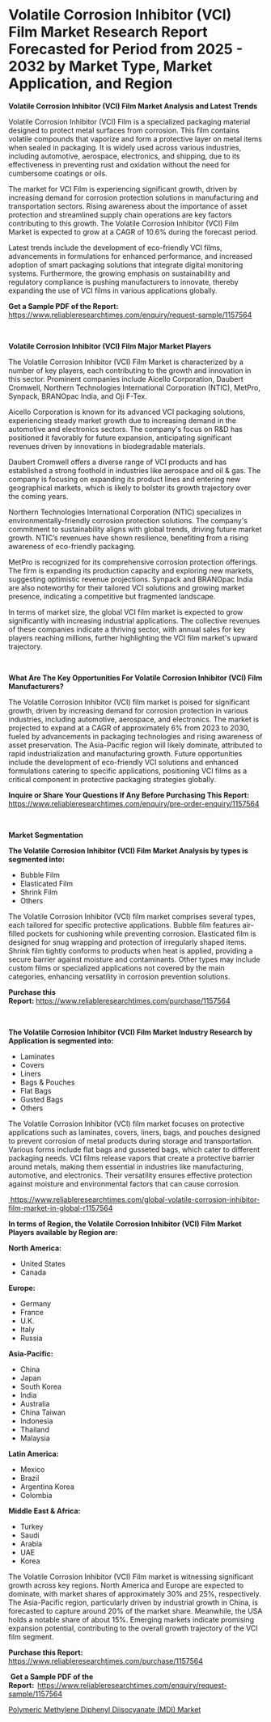 <p><h1>Volatile Corrosion Inhibitor (VCI) Film Market Research Report Forecasted for Period from 2025 -  2032 by Market Type, Market Application, and Region</h1></p><p><strong>Volatile Corrosion Inhibitor (VCI) Film Market Analysis and Latest Trends</strong></p>
<p><p>Volatile Corrosion Inhibitor (VCI) Film is a specialized packaging material designed to protect metal surfaces from corrosion. This film contains volatile compounds that vaporize and form a protective layer on metal items when sealed in packaging. It is widely used across various industries, including automotive, aerospace, electronics, and shipping, due to its effectiveness in preventing rust and oxidation without the need for cumbersome coatings or oils. </p><p>The market for VCI Film is experiencing significant growth, driven by increasing demand for corrosion protection solutions in manufacturing and transportation sectors. Rising awareness about the importance of asset protection and streamlined supply chain operations are key factors contributing to this growth. The Volatile Corrosion Inhibitor (VCI) Film Market is expected to grow at a CAGR of 10.6% during the forecast period. </p><p>Latest trends include the development of eco-friendly VCI films, advancements in formulations for enhanced performance, and increased adoption of smart packaging solutions that integrate digital monitoring systems. Furthermore, the growing emphasis on sustainability and regulatory compliance is pushing manufacturers to innovate, thereby expanding the use of VCI films in various applications globally.</p></p>
<p><strong>Get a Sample PDF of the Report:&nbsp;</strong> <a href="https://www.reliableresearchtimes.com/enquiry/request-sample/1157564?utm_campaign=2189&utm_medium=2&utm_source=Github&utm_content=ia&utm_term=01022025&utm_id=volatile-corrosion-inhibitor-vci-film">https://www.reliableresearchtimes.com/enquiry/request-sample/1157564</a></p>
<p>&nbsp;</p>
<p><strong>Volatile Corrosion Inhibitor (VCI) Film Major Market Players</strong></p>
<p><p>The Volatile Corrosion Inhibitor (VCI) Film Market is characterized by a number of key players, each contributing to the growth and innovation in this sector. Prominent companies include Aicello Corporation, Daubert Cromwell, Northern Technologies International Corporation (NTIC), MetPro, Synpack, BRANOpac India, and Oji F-Tex.</p><p>Aicello Corporation is known for its advanced VCI packaging solutions, experiencing steady market growth due to increasing demand in the automotive and electronics sectors. The company's focus on R&D has positioned it favorably for future expansion, anticipating significant revenues driven by innovations in biodegradable materials.</p><p>Daubert Cromwell offers a diverse range of VCI products and has established a strong foothold in industries like aerospace and oil & gas. The company is focusing on expanding its product lines and entering new geographical markets, which is likely to bolster its growth trajectory over the coming years.</p><p>Northern Technologies International Corporation (NTIC) specializes in environmentally-friendly corrosion protection solutions. The company's commitment to sustainability aligns with global trends, driving future market growth. NTIC’s revenues have shown resilience, benefiting from a rising awareness of eco-friendly packaging.</p><p>MetPro is recognized for its comprehensive corrosion protection offerings. The firm is expanding its production capacity and exploring new markets, suggesting optimistic revenue projections. Synpack and BRANOpac India are also noteworthy for their tailored VCI solutions and growing market presence, indicating a competitive but fragmented landscape.</p><p>In terms of market size, the global VCI film market is expected to grow significantly with increasing industrial applications. The collective revenues of these companies indicate a thriving sector, with annual sales for key players reaching millions, further highlighting the VCI film market's upward trajectory.</p></p>
<p>&nbsp;</p>
<p><strong>What Are The Key Opportunities For Volatile Corrosion Inhibitor (VCI) Film Manufacturers?</strong></p>
<p><p>The Volatile Corrosion Inhibitor (VCI) film market is poised for significant growth, driven by increasing demand for corrosion protection in various industries, including automotive, aerospace, and electronics. The market is projected to expand at a CAGR of approximately 6% from 2023 to 2030, fueled by advancements in packaging technologies and rising awareness of asset preservation. The Asia-Pacific region will likely dominate, attributed to rapid industrialization and manufacturing growth. Future opportunities include the development of eco-friendly VCI solutions and enhanced formulations catering to specific applications, positioning VCI films as a critical component in protective packaging strategies globally.</p></p>
<p><strong>Inquire or Share Your Questions If Any Before Purchasing This Report:</strong> <a href="https://www.reliableresearchtimes.com/enquiry/pre-order-enquiry/1157564?utm_campaign=2189&utm_medium=2&utm_source=Github&utm_content=ia&utm_term=01022025&utm_id=volatile-corrosion-inhibitor-vci-film">https://www.reliableresearchtimes.com/enquiry/pre-order-enquiry/1157564</a></p>
<p>&nbsp;</p>
<p><strong>Market Segmentation</strong></p>
<p><strong>The Volatile Corrosion Inhibitor (VCI) Film Market Analysis by types is segmented into:</strong></p>
<p><ul><li>Bubble Film</li><li>Elasticated Film</li><li>Shrink Film</li><li>Others</li></ul></p>
<p><p>The Volatile Corrosion Inhibitor (VCI) film market comprises several types, each tailored for specific protective applications. Bubble film features air-filled pockets for cushioning while preventing corrosion. Elasticated film is designed for snug wrapping and protection of irregularly shaped items. Shrink film tightly conforms to products when heat is applied, providing a secure barrier against moisture and contaminants. Other types may include custom films or specialized applications not covered by the main categories, enhancing versatility in corrosion prevention solutions.</p></p>
<p><strong>Purchase this Report:&nbsp;</strong><a href="https://www.reliableresearchtimes.com/purchase/1157564?utm_campaign=2189&utm_medium=2&utm_source=Github&utm_content=ia&utm_term=01022025&utm_id=volatile-corrosion-inhibitor-vci-film">https://www.reliableresearchtimes.com/purchase/1157564</a></p>
<p>&nbsp;</p>
<p><strong>The Volatile Corrosion Inhibitor (VCI) Film Market Industry Research by Application is segmented into:</strong></p>
<p><ul><li>Laminates</li><li>Covers</li><li>Liners</li><li>Bags & Pouches</li><li>Flat Bags</li><li>Gusted Bags</li><li>Others</li></ul></p>
<p><p>The Volatile Corrosion Inhibitor (VCI) film market focuses on protective applications such as laminates, covers, liners, bags, and pouches designed to prevent corrosion of metal products during storage and transportation. Various forms include flat bags and gusseted bags, which cater to different packaging needs. VCI films release vapors that create a protective barrier around metals, making them essential in industries like manufacturing, automotive, and electronics. Their versatility ensures effective protection against moisture and environmental factors that can cause corrosion.</p></p>
<p><a href="https://www.reliableresearchtimes.com/global-volatile-corrosion-inhibitor-film-market-in-global-r1157564?utm_campaign=2189&utm_medium=2&utm_source=Github&utm_content=ia&utm_term=01022025&utm_id=volatile-corrosion-inhibitor-vci-film">&nbsp;https://www.reliableresearchtimes.com/global-volatile-corrosion-inhibitor-film-market-in-global-r1157564</a></p>
<p><strong>In terms of Region, the Volatile Corrosion Inhibitor (VCI) Film Market Players available by Region are:</strong></p>
<p>
    <p> <strong> North America: </strong>
        <ul>
            <li>United States</li>
            <li>Canada</li>
        </ul>
        </p> 
    <p> <strong> Europe: </strong>
        <ul>
            <li>Germany</li>
            <li>France</li>
            <li>U.K.</li>
            <li>Italy</li>
            <li>Russia</li>
        </ul>
        </p> 
    <p> <strong> Asia-Pacific: </strong>
        <ul>
            <li>China</li>
            <li>Japan</li>
            <li>South Korea</li>
            <li>India</li>
            <li>Australia</li>
            <li>China Taiwan</li>
            <li>Indonesia</li>
            <li>Thailand</li>
            <li>Malaysia</li>
        </ul>
        </p> 
    <p> <strong> Latin America: </strong>
        <ul>
            <li>Mexico</li>
            <li>Brazil</li>
            <li>Argentina Korea</li>
            <li>Colombia</li>
        </ul>
        </p> 
    <p> <strong> Middle East & Africa: </strong>
        <ul>
            <li>Turkey</li>
            <li>Saudi</li>
            <li>Arabia</li>
            <li>UAE</li>
            <li>Korea</li>
        </ul>
    </p>
    </p>
<p><p>The Volatile Corrosion Inhibitor (VCI) Film market is witnessing significant growth across key regions. North America and Europe are expected to dominate, with market shares of approximately 30% and 25%, respectively. The Asia-Pacific region, particularly driven by industrial growth in China, is forecasted to capture around 20% of the market share. Meanwhile, the USA holds a notable share of about 15%. Emerging markets indicate promising expansion potential, contributing to the overall growth trajectory of the VCI film segment.</p></p>
<p><strong>Purchase this Report: </strong><a href="https://www.reliableresearchtimes.com/purchase/1157564?utm_campaign=2189&utm_medium=2&utm_source=Github&utm_content=ia&utm_term=01022025&utm_id=volatile-corrosion-inhibitor-vci-film">https://www.reliableresearchtimes.com/purchase/1157564</a></p>
<p>&nbsp;<strong>Get a Sample PDF of the Report:&nbsp;&nbsp;</strong><a href="https://www.reliableresearchtimes.com/enquiry/request-sample/1157564?utm_campaign=2189&utm_medium=2&utm_source=Github&utm_content=ia&utm_term=01022025&utm_id=volatile-corrosion-inhibitor-vci-film">https://www.reliableresearchtimes.com/enquiry/request-sample/1157564</a></p>
<p><strong></strong></p>
<p><p><a href="https://github.com/NargisHussain75/Market-Research-Report-List-1/blob/main/polymeric-methylene-diphenyl-diisocyanate-mdi-market.md?utm_campaign=2189&utm_medium=2&utm_source=Github&utm_content=ia&utm_term=01022025&utm_id=volatile-corrosion-inhibitor-vci-film">Polymeric Methylene Diphenyl Diisocyanate (MDI) Market</a></p></p>